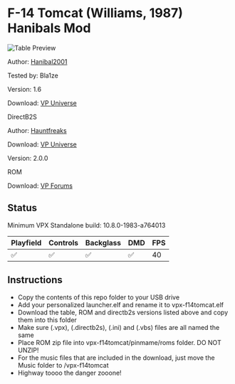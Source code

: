 # F-14 Tomcat (Williams, 1987) Hanibals Mod

![Table Preview](https://github.com/Bla1ze/vpx-images/blob/main/vpx-f14tomcat.png)

Author: [Hanibal2001](https://vpuniverse.com/profile/872-hanibal2001/) 

Tested by: Bla1ze 

Version: 1.6

Download: [VP Universe](https://vpuniverse.com/files/file/18690-f-14-tomcat-williams-1987-hanibals-4k-mod/)

DirectB2S

Author: [Hauntfreaks](https://vpuniverse.com/profile/5216-hauntfreaks/) 

Download: [VP Universe](https://vpuniverse.com/files/file/11042-f-14-tomcat-williams-1987-b2s-with-full-dmd/)

Version: 2.0.0

ROM

Download: [VP Forums](https://www.vpforums.org/index.php?app=downloads&showfile=901)

## Status 

Minimum VPX Standalone build: 10.8.0-1983-a764013

| Playfield | Controls | Backglass | DMD | FPS | 
|-----------|----------|-----------|-----|----------|
| :white_check_mark: | :white_check_mark: | :white_check_mark: | :white_check_mark: | 40 |

## Instructions

- Copy the contents of this repo folder to your USB drive
- Add your personalized launcher.elf and rename it to vpx-f14tomcat.elf
- Download the table, ROM and directb2s versions listed above and copy them into this folder
- Make sure (.vpx), (.directb2s), (.ini) and (.vbs) files are all named the same
- Place ROM zip file into vpx-f14tomcat/pinmame/roms folder. DO NOT UNZIP!
- For the music files that are included in the download, just move the Music folder to /vpx-f14tomcat
- Highway toooo the danger zooone!
